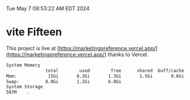 Tue May  7 08:53:22 AM EDT 2024

# vite Fifteen


This project is live at [https://marketingpreference.vercel.app/](https://marketingpreference.vercel.app/) thanks to Vercel.

```bash
System Memory
               total        used        free      shared  buff/cache   available
Mem:            15Gi       6.3Gi       1.3Gi       1.5Gi       9.6Gi       9.0Gi
Swap:          8.0Gi       1.2Gi       6.8Gi
System Storage
507M	.
```
```bash
